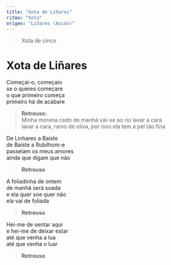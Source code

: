 ```yaml
---
title: "Xota de Liñares"
ritmo: "Xota"
origen: "Liñares (Avión)"
---
```


> Xota de cinco

# Xota de Liñares

Começai-o, começaio<br>
se o queres começare<br>
o que primeiro começa<br>
primeiro há de acabare<br>

> **Retrouso:**<br>
    Minha morena cedo de manhã vai-se ao rio lavar a cara<br>
    lavar a cara, ramo de oliva, por isso ela tem a pel tão fina

De Linhares a Baíste<br>
de Baíste a Rubilhom-e<br>
passeiam os meus amores<br>
ainda que digam que não<br>

>**Retrouso**

A foliadinha de ontem<br>
de manhã será soada<br>
e ela quer soe quer não<br>
ela vai de foliada<br>

>**Retrouso** 

Hei-me de sentar aqui<br>
e hei-me de deixar estar<br>
até que venha a lua<br>
até que venha o luar<br>

>**Retrouso**





